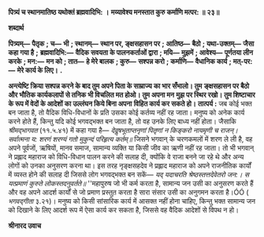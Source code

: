 **पित्र्यं च स्थानमातिष्ठ यथोक्तं ब्रह्मवादिभि: ।** **मय्यावेश्य मनस्तात कुरु कर्माणि मत्पर: ॥ २३॥** 

**शब्दार्थ** 

**पित्र्यम्—** **पैतृक** **; च—** **भी** **; स्थानम्—** **स्थान पर, ङ्क्षसहासन पर** **; आतिष्ठ—** **बैठो** **; यथा-उक्तम्—** **जैसा कहा गया है** **;** **ब्रह्मवादिभि:—** **वैदिक सवयता के पालनकर्ताओं द्वारा** **; मयि—** **मुझमें** **; आवेश्य—** **पूर्णतया लीन करके** **; मन:—** **मन को** **; तात—** **हे मेरे बालक** **; कुरु—** **सश्पन्न करो** **; कर्माणि—** **वैधानिक कार्य** **; मत्-पर:—** **मेरे कार्य के लिए।** **.** 

**अन्त्येष्टि क्रिया सश्पन्न करने के बाद तुम अपने पिता के साम्राज्य का भार सँभालो। तुम** **ङ्क्षसहासन पर बैठो और भौतिक कार्यकलापों से तनिक भी विचलित मत होओ। तुम अपना मन** **मुझ पर स्थिर रखो। तुम शिष्टाचार के रूप में वेदों के आदेशों का उल्लंघन किये बिना अपना** **विहित कार्य कर सकते हो।** **तात्पर्य :** जब कोई भक्त बन जाता है, तो वैदिक विधि-विधानों के प्रति उसका कोई कर्तव्य नहीं रह जाता। मनुष्य को अनेक कार्य करने होते हैं, किन्तु यदि कोई भगवद्भक्त बन जाता है, तो वह उनके लिए बाध्य नहीं होता। जैसाकि *श्रीमद्भागवत* (११.५.४१) में कहा गया है— *देवॢषभूताप्तनृणां पितृणां* *न किङ्करो नायमृणी च राजन्।* *सर्वात्मना य: शरणं शरण्यं* *गतो मुकुन्दं परिहृत्य कर्तम्॥* जिसने भगवान् के चरणकमलों में शरण ले ली है, वह अपने पूर्वजों, ऋषियों, मानव समाज, सामान्य व्यक्ति या किसी जीव का ऋणी नहीं रह जाता। तो भी भगवान् ने प्रह्लाद महाराज को विधि-विधान पालन करने की सलाह दी, क्योंकि वे राजा बनने जा रहे थे और अन्य लोगों को उनका अनुसरण करना था। इस तरह नृङ्क्षसहदेव ने प्रह्लाद महाराज को अपने राजनीतिक कार्यों में व्यस्त होने की सलाह दी जिससे लोग भगवद्भक्त बन सकें— *यद् यदाचरति श्रेष्ठस्तत्तदेवेतरो जन:।* *स यत्प्रमाणं कुरुते लोकस्तदनुवर्तते॥* ''महापुरुष जो भी कर्म करता है, सामान्य जन उसी का अनुसरण करते हैं और वह अपने आदर्श कार्यों से जो प्रमाण प्रस्तुत करता है सारा संसार उसी का अनुगमन करता है।ÓÓ ( *भगवद्गीता* ३.२१)। मनुष्य को किसी सांसारिक कार्य में आसक्त नहीं होना चाहिए, किन्तु भक्त सामान्य जन को दिखाने के लिए आदर्श रूप में ऐसा कार्य कर सकता है, जिससे वह वैदिक आदेशों से विपथ न हो।  

**श्रीनारद उवाच** 
